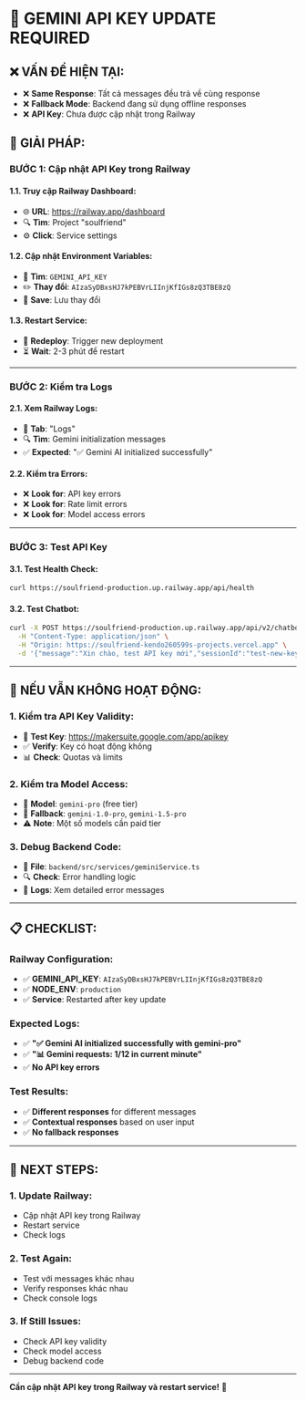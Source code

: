# 🔧 GEMINI API KEY UPDATE REQUIRED

## ❌ **VẤN ĐỀ HIỆN TẠI:**
- ❌ **Same Response**: Tất cả messages đều trả về cùng response
- ❌ **Fallback Mode**: Backend đang sử dụng offline responses
- ❌ **API Key**: Chưa được cập nhật trong Railway

## 🎯 **GIẢI PHÁP:**

### **BƯỚC 1: Cập nhật API Key trong Railway**

#### **1.1. Truy cập Railway Dashboard:**
- 🌐 **URL**: https://railway.app/dashboard
- 🔍 **Tìm**: Project "soulfriend"
- ⚙️ **Click**: Service settings

#### **1.2. Cập nhật Environment Variables:**
- 📝 **Tìm**: `GEMINI_API_KEY`
- ✏️ **Thay đổi**: `AIzaSyDBxsHJ7kPEBVrLIInjKfIGs8zQ3TBE8zQ`
- 💾 **Save**: Lưu thay đổi

#### **1.3. Restart Service:**
- 🔄 **Redeploy**: Trigger new deployment
- ⏳ **Wait**: 2-3 phút để restart

---

### **BƯỚC 2: Kiểm tra Logs**

#### **2.1. Xem Railway Logs:**
- 📝 **Tab**: "Logs"
- 🔍 **Tìm**: Gemini initialization messages
- ✅ **Expected**: "✅ Gemini AI initialized successfully"

#### **2.2. Kiểm tra Errors:**
- ❌ **Look for**: API key errors
- ❌ **Look for**: Rate limit errors
- ❌ **Look for**: Model access errors

---

### **BƯỚC 3: Test API Key**

#### **3.1. Test Health Check:**
```bash
curl https://soulfriend-production.up.railway.app/api/health
```

#### **3.2. Test Chatbot:**
```bash
curl -X POST https://soulfriend-production.up.railway.app/api/v2/chatbot/message \
  -H "Content-Type: application/json" \
  -H "Origin: https://soulfriend-kendo260599s-projects.vercel.app" \
  -d '{"message":"Xin chào, test API key mới","sessionId":"test-new-key","userId":"test"}'
```

---

## 🚨 **NẾU VẪN KHÔNG HOẠT ĐỘNG:**

### **1. Kiểm tra API Key Validity:**
- 🔑 **Test Key**: https://makersuite.google.com/app/apikey
- ✅ **Verify**: Key có hoạt động không
- 📊 **Check**: Quotas và limits

### **2. Kiểm tra Model Access:**
- 🤖 **Model**: `gemini-pro` (free tier)
- 🔄 **Fallback**: `gemini-1.0-pro`, `gemini-1.5-pro`
- ⚠️ **Note**: Một số models cần paid tier

### **3. Debug Backend Code:**
- 📁 **File**: `backend/src/services/geminiService.ts`
- 🔍 **Check**: Error handling logic
- 📝 **Logs**: Xem detailed error messages

---

## 📋 **CHECKLIST:**

### **Railway Configuration:**
- ✅ **GEMINI_API_KEY**: `AIzaSyDBxsHJ7kPEBVrLIInjKfIGs8zQ3TBE8zQ`
- ✅ **NODE_ENV**: `production`
- ✅ **Service**: Restarted after key update

### **Expected Logs:**
- ✅ **"✅ Gemini AI initialized successfully with gemini-pro"**
- ✅ **"📊 Gemini requests: 1/12 in current minute"**
- ✅ **No API key errors**

### **Test Results:**
- ✅ **Different responses** for different messages
- ✅ **Contextual responses** based on user input
- ✅ **No fallback responses**

---

## 🚀 **NEXT STEPS:**

### **1. Update Railway:**
- Cập nhật API key trong Railway
- Restart service
- Check logs

### **2. Test Again:**
- Test với messages khác nhau
- Verify responses khác nhau
- Check console logs

### **3. If Still Issues:**
- Check API key validity
- Check model access
- Debug backend code

---

**Cần cập nhật API key trong Railway và restart service!** 🚀
